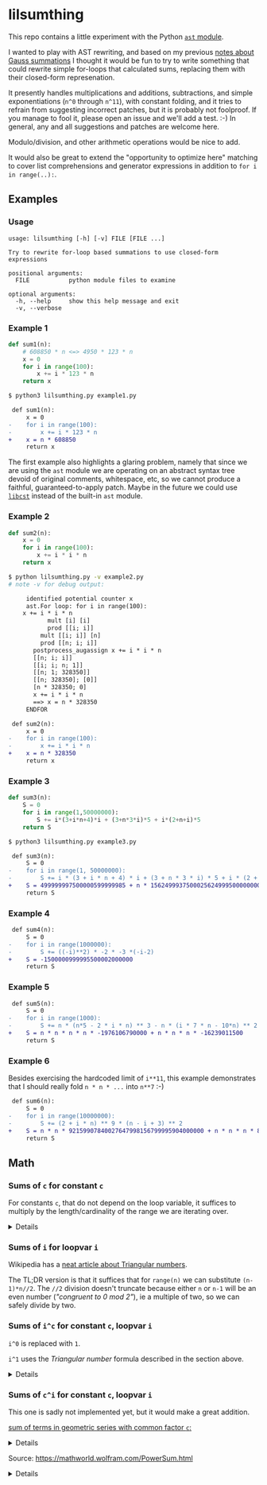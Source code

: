 # lilsumthing

This repo contains a little experiment with the Python [`ast` module](https://docs.python.org/3/library/ast.html).

I wanted to play with AST rewriting, and based on my previous [notes about Gauss summations](https://github.com/cfcs/misc/blob/master/gauss-sum.md) I thought it would be fun to try to write something that could rewrite simple for-loops that calculated sums, replacing them with their closed-form represenation.

It presently handles multiplications and additions, subtractions, and simple exponentiations (`n^0` through `n^11`), with constant folding, and it tries to refrain from suggesting incorrect patches, but it is probably not foolproof. If you manage to fool it, please open an issue and we'll add a test. :-) In general, any and all suggestions and patches are welcome here.

Modulo/division, and other arithmetic operations would be nice to add.

It would also be great to extend the "opportunity to optimize here" matching to cover list comprehensions and generator expressions in addition to `for i in range(..):`.

## Examples

### Usage
```
usage: lilsumthing [-h] [-v] FILE [FILE ...]

Try to rewrite for-loop based summations to use closed-form expressions

positional arguments:
  FILE           python module files to examine

optional arguments:
  -h, --help     show this help message and exit
  -v, --verbose
```

### Example 1

```python
def sum1(n):
    # 608850 * n <=> 4950 * 123 * n
    x = 0
    for i in range(100):
        x += i * 123 * n
    return x
```
```bash
$ python3 lilsumthing.py example1.py
```
```diff
 def sum1(n):
     x = 0
-    for i in range(100):
-        x += i * 123 * n
+    x = n * 608850
     return x
```

The first example also highlights a glaring problem, namely that since we are using the `ast` module we are operating on an abstract syntax tree devoid of original comments, whitespace, etc, so we cannot produce a faithful, guaranteed-to-apply patch. Maybe in the future we could use [`libcst`](https://github.com/Instagram/LibCST) instead of the built-in `ast` module.

### Example 2

```python
def sum2(n):
    x = 0
    for i in range(100):
        x += i * i * n
    return x
```
```bash
$ python lilsumthing.py -v example2.py
# note -v for debug output:
```
```diff
     identified potential counter x
     ast.For loop: for i in range(100):
    x += i * i * n
           mult [i] [i]
           prod [[i; i]]
         mult [[i; i]] [n]
         prod [[n; i; i]]
       postprocess_augassign x += i * i * n
       [[n; i; i]]
       [[i; i; n; 1]]
       [[n; 1; 328350]]
       [[n; 328350]; [0]]
       [n * 328350; 0]
       x += i * i * n
       ==> x = n * 328350
     ENDFOR

 def sum2(n):
     x = 0
-    for i in range(100):
-        x += i * i * n
+    x = n * 328350
     return x
```

### Example 3
```python
def sum3(n):
    S = 0
    for i in range(1,50000000):
        S += i*(3+i*n+4)*i + (3+n*3*i)*5 + i*(2+n+i)*5
    return S
```
```bash
$ python3 lilsumthing.py example3.py
```
```diff
 def sum3(n):
     S = 0
-    for i in range(1, 50000000):
-        S += i * (3 + i * n + 4) * i + (3 + n * 3 * i) * 5 + i * (2 + n + i) * 5
+    S = 499999997500000599999985 + n * 1562499937500025624999500000000
     return S
```

### Example 4
```diff
 def sum4(n):
     S = 0
-    for i in range(1000000):
-        S += ((-i)**2) * -2 * -3 *(-i-2)
+    S = -1500000999995500002000000
     return S
```
### Example 5
```diff
 def sum5(n):
     S = 0
-    for i in range(1000):
-        S += n * (n*5 - 2 * i * n) ** 3 - n * (i * 7 * n - 10*n) ** 2
+    S = n * n * n * n * -1976106790000 + n * n * n * -16239011500
     return S
```

### Example 6

Besides exercising the hardcoded limit of `i**11`, this example demonstrates that I should really fold `n * n * ...` into `n**7` :-)
```diff
 def sum6(n):
     S = 0
-    for i in range(10000000):
-        S += (2 + i * n) ** 9 * (n - i + 3) ** 2
+    S = n * n * 92159907840027647998156799995904000000 + n * n * n * 895999086080281599978879999667200045312000000 + n * n * n * n * 5759993952001921919852159993248000777600000128000000 + n * n * n * n * n * 25199972640008903999375039928600007392000067199989056000000 + n * n * n * n * n * n * 74666582666694186665322666211946708666667823999865599998912000000 + n * n * n * n * n * n * n * 143999832000053400000239998191200141120009259999135999980640001248000000 + n * n * n * n * n * n * n * n * 163636165636418636372636359256363879963677643633303636214636372456363852000000 + n * n * n * n * n * n * n * n * n * 83333228787890954565954539692045514545559278782238787310037905787880434545414000000 + n * n * n * n * n * n * n * n * n * n * -18181802181820848485298484708484852684849524848454848479848484938484856000000 + n * n * n * n * n * n * n * n * n * n * n * 999999500000074999999999999300000000000004999999999999985000000000000 + n * 5759994240001734399909120000000 + 170666487466728960000000
     return S

```

## Math

### Sums of `c` for constant `c`

For constants `c`, that do not depend on the loop variable, it suffices to multiply by the length/cardinality of the range we are iterating over.

<details>
Example:
```python
S = 0
for i in range(4)
  S += 5
```
Here we are adding 5 for each element `i` in`[0,1,2,3]`. We can rewrite that as:
```python
S = 0
S += len(range(4)) * 5 # == len([0,1,2,3]) * 5 # = 4 * 5 = 20
```
</details>

### Sums of `i` for loopvar `i`

Wikipedia has a [neat article about Triangular numbers](https://en.wikipedia.org/wiki/Triangular_number#Formula).

The TL;DR version is that it suffices that for `range(n)` we can substitute `(n-1)*n//2`.
The `//2` division doesn't truncate because either `n` or `n-1` will be an even number (*"congruent to 0 mod 2"*), ie a multiple of two, so we can safely divide by two.

### Sums of `i^c` for constant `c`, loopvar `i`

`i^0` is replaced with `1`.

`i^1` uses the *Triangular number* formula described in the section above.

<details>
For higher values of `c`, most solutions involve computing either [Bernoulli numbers](https://en.wikipedia.org/wiki/Bernoulli_number) or [Stirling partition numbers](https://en.wikipedia.org/wiki/Stirling_numbers_of_the_second_kind), to be plotted into [Faulhaber's formula](https://en.wikipedia.org/wiki/Faulhaber%27s_formula).

This gets pretty complicated, and slow, so for now, we hardcode the formulas for lower values of `c`, and fail to do anything sensible about e.g. `i^100`.

1. https://github.com/Spooghetti420/Faulhaber/blob/main/calculator.py
2. https://gist.github.com/goulu/5bbf24a3e2e25070904b79f49020448f
3. https://stackoverflow.com/questions/22726715/efficient-implementation-fo-faulhabers-formula
4. also of interest, this impl using Stirling numbers instead of Bernoulli numbers: https://rosettacode.org/wiki/Faulhaber%27s_formula#Python
- see David Harvey's algorithm (according to wikipedia used in SageMath): https://arxiv.org/pdf/0807.1347.pdf
5. and lastly this sounds promising https://arxiv.org/abs/1103.1585 but it reads pretty dense
6. https://mathpages.com/home/kmath279/kmath279.htm here are some simple examples too
</details>

### Sums of `c^i` for constant `c`, loopvar `i`

This one is sadly not implemented yet, but it would make a great addition.

[sum of terms in geometric series with common factor `c`:](https://en.wikipedia.org/wiki/Geometric_series#Sum)
<details>
```python
>>> c = 10
>>> n = 4
>>> sum([c**i for i in range(1,n+1)])
11110
# n
# ⅀ c**k  <=> ((c**i)-c**(n+1)) / (1-c)
# k=i
>>> (c**1 - c**(n+1))//(1-c)
11110
```
</details>

Source: https://mathworld.wolfram.com/PowerSum.html
<details>
```
n
⅀ k * c**k = (c-(n+1)* c**(n+1) + n * c**(n+2)) // (c-1)**2
k=0
```
</details>
